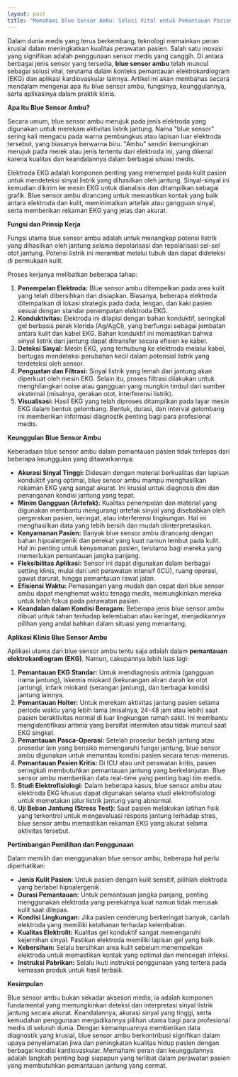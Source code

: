 ```yaml
---
layout: post
title: "Memahami Blue Sensor Ambu: Solusi Vital untuk Pemantauan Pasien"
---
```


Dalam dunia medis yang terus berkembang, teknologi memainkan peran krusial dalam meningkatkan kualitas perawatan pasien. Salah satu inovasi yang signifikan adalah penggunaan sensor medis yang canggih. Di antara berbagai jenis sensor yang tersedia, **blue sensor ambu** telah muncul sebagai solusi vital, terutama dalam konteks pemantauan elektrokardiogram (EKG) dan aplikasi kardiovaskular lainnya. Artikel ini akan membahas secara mendalam mengenai apa itu blue sensor ambu, fungsinya, keunggulannya, serta aplikasinya dalam praktik klinis.

**Apa Itu Blue Sensor Ambu?**

Secara umum, blue sensor ambu merujuk pada jenis elektroda yang digunakan untuk merekam aktivitas listrik jantung. Nama "blue sensor" sering kali mengacu pada warna pembungkus atau lapisan luar elektroda tersebut, yang biasanya berwarna biru. "Ambu" sendiri kemungkinan merujuk pada merek atau jenis tertentu dari elektroda ini, yang dikenal karena kualitas dan keandalannya dalam berbagai situasi medis.

Elektroda EKG adalah komponen penting yang menempel pada kulit pasien untuk mendeteksi sinyal listrik yang dihasilkan oleh jantung. Sinyal-sinyal ini kemudian dikirim ke mesin EKG untuk dianalisis dan ditampilkan sebagai grafik. Blue sensor ambu dirancang untuk memastikan kontak yang baik antara elektroda dan kulit, meminimalkan artefak atau gangguan sinyal, serta memberikan rekaman EKG yang jelas dan akurat.

**Fungsi dan Prinsip Kerja**

Fungsi utama blue sensor ambu adalah untuk menangkap potensi listrik yang dihasilkan oleh jantung selama depolarisasi dan repolarisasi sel-sel otot jantung. Potensi listrik ini merambat melalui tubuh dan dapat dideteksi di permukaan kulit.

Proses kerjanya melibatkan beberapa tahap:

1.  **Penempelan Elektroda:** Blue sensor ambu ditempelkan pada area kulit yang telah dibersihkan dan disiapkan. Biasanya, beberapa elektroda ditempatkan di lokasi strategis pada dada, lengan, dan kaki pasien sesuai dengan standar penempatan elektroda EKG.
2.  **Konduktivitas:** Elektroda ini dilapisi dengan bahan konduktif, seringkali gel berbasis perak klorida (Ag/AgCl), yang berfungsi sebagai jembatan antara kulit dan kabel EKG. Bahan konduktif ini memastikan bahwa sinyal listrik dari jantung dapat ditransfer secara efisien ke kabel.
3.  **Deteksi Sinyal:** Mesin EKG, yang terhubung ke elektroda melalui kabel, bertugas mendeteksi perubahan kecil dalam potensial listrik yang terdeteksi oleh sensor.
4.  **Penguatan dan Filtrasi:** Sinyal listrik yang lemah dari jantung akan diperkuat oleh mesin EKG. Selain itu, proses filtrasi dilakukan untuk menghilangkan noise atau gangguan yang mungkin timbul dari sumber eksternal (misalnya, gerakan otot, interferensi listrik).
5.  **Visualisasi:** Hasil EKG yang telah diproses ditampilkan pada layar mesin EKG dalam bentuk gelombang. Bentuk, durasi, dan interval gelombang ini memberikan informasi diagnostik penting bagi para profesional medis.

**Keunggulan Blue Sensor Ambu**

Keberadaan blue sensor ambu dalam pemantauan pasien tidak terlepas dari beberapa keunggulan yang ditawarkannya:

*   **Akurasi Sinyal Tinggi:** Didesain dengan material berkualitas dan lapisan konduktif yang optimal, blue sensor ambu mampu menghasilkan rekaman EKG yang sangat akurat. Ini krusial untuk diagnosis dini dan penanganan kondisi jantung yang tepat.
*   **Minim Gangguan (Artefak):** Kualitas penempelan dan material yang digunakan membantu mengurangi artefak sinyal yang disebabkan oleh pergerakan pasien, keringat, atau interferensi lingkungan. Hal ini menghasilkan data yang lebih bersih dan mudah diinterpretasikan.
*   **Kenyamanan Pasien:** Banyak blue sensor ambu dirancang dengan bahan hipoalergenik dan perekat yang kuat namun lembut pada kulit. Hal ini penting untuk kenyamanan pasien, terutama bagi mereka yang memerlukan pemantauan jangka panjang.
*   **Fleksibilitas Aplikasi:** Sensor ini dapat digunakan dalam berbagai setting klinis, mulai dari unit perawatan intensif (ICU), ruang operasi, gawat darurat, hingga pemantauan rawat jalan.
*   **Efisiensi Waktu:** Pemasangan yang mudah dan cepat dari blue sensor ambu dapat menghemat waktu tenaga medis, memungkinkan mereka untuk lebih fokus pada perawatan pasien.
*   **Keandalan dalam Kondisi Beragam:** Beberapa jenis blue sensor ambu dibuat untuk tahan terhadap kelembaban atau keringat, menjadikannya pilihan yang andal bahkan dalam situasi yang menantang.

**Aplikasi Klinis Blue Sensor Ambu**

Aplikasi utama dari blue sensor ambu tentu saja adalah dalam **pemantauan elektrokardiogram (EKG)**. Namun, cakupannya lebih luas lagi:

1.  **Pemantauan EKG Standar:** Untuk mendiagnosis aritmia (gangguan irama jantung), iskemia miokard (kekurangan aliran darah ke otot jantung), infark miokard (serangan jantung), dan berbagai kondisi jantung lainnya.
2.  **Pemantauan Holter:** Untuk merekam aktivitas jantung pasien selama periode waktu yang lebih lama (misalnya, 24-48 jam atau lebih) saat pasien beraktivitas normal di luar lingkungan rumah sakit. Ini membantu mengidentifikasi aritmia yang bersifat intermiten atau tidak muncul saat EKG singkat.
3.  **Pemantauan Pasca-Operasi:** Setelah prosedur bedah jantung atau prosedur lain yang berisiko memengaruhi fungsi jantung, blue sensor ambu digunakan untuk memantau kondisi pasien secara terus-menerus.
4.  **Pemantauan Pasien Kritis:** Di ICU atau unit perawatan kritis, pasien seringkali membutuhkan pemantauan jantung yang berkelanjutan. Blue sensor ambu memberikan data real-time yang penting bagi tim medis.
5.  **Studi Elektrofisiologi:** Dalam beberapa kasus, blue sensor ambu atau elektroda EKG khusus dapat digunakan selama studi elektrofisiologi untuk memetakan jalur listrik jantung yang abnormal.
6.  **Uji Beban Jantung (Stress Test):** Saat pasien melakukan latihan fisik yang terkontrol untuk mengevaluasi respons jantung terhadap stres, blue sensor ambu memastikan rekaman EKG yang akurat selama aktivitas tersebut.

**Pertimbangan Pemilihan dan Penggunaan**

Dalam memilih dan menggunakan blue sensor ambu, beberapa hal perlu diperhatikan:

*   **Jenis Kulit Pasien:** Untuk pasien dengan kulit sensitif, pilihlah elektroda yang berlabel hipoalergenik.
*   **Durasi Pemantauan:** Untuk pemantauan jangka panjang, penting menggunakan elektroda yang perekatnya kuat namun tidak merusak kulit saat dilepas.
*   **Kondisi Lingkungan:** Jika pasien cenderung berkeringat banyak, carilah elektroda yang memiliki ketahanan terhadap kelembaban.
*   **Kualitas Elektrolit:** Kualitas gel konduktif sangat memengaruhi kejernihan sinyal. Pastikan elektroda memiliki lapisan gel yang baik.
*   **Kebersihan:** Selalu bersihkan area kulit sebelum menempelkan elektroda untuk memastikan kontak yang optimal dan mencegah infeksi.
*   **Instruksi Pabrikan:** Selalu ikuti instruksi penggunaan yang tertera pada kemasan produk untuk hasil terbaik.

**Kesimpulan**

Blue sensor ambu bukan sekadar aksesori medis; ia adalah komponen fundamental yang memungkinkan deteksi dan interpretasi sinyal listrik jantung secara akurat. Keandalannya, akurasi sinyal yang tinggi, serta kemudahan penggunaan menjadikannya pilihan utama bagi para profesional medis di seluruh dunia. Dengan kemampuannya memberikan data diagnostik yang krusial, blue sensor ambu berkontribusi signifikan dalam upaya penyelamatan jiwa dan peningkatan kualitas hidup pasien dengan berbagai kondisi kardiovaskular. Memahami peran dan keunggulannya adalah langkah penting bagi siapapun yang terlibat dalam perawatan pasien yang membutuhkan pemantauan jantung yang cermat.
